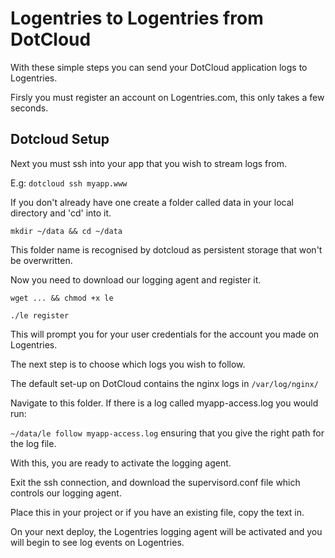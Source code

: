 Logentries to Logentries from DotCloud
=======================================

With these simple steps you can send your DotCloud application logs to Logentries.

Firsly you must register an account on Logentries.com, this only takes a few seconds.

Dotcloud Setup
--------------

Next you must ssh into your app that you wish to stream logs from.

E.g:   `dotcloud ssh myapp.www`

If you don't already have one create a folder called data in your local directory and 'cd' into it.

`mkdir ~/data && cd ~/data`

This folder name is recognised by dotcloud as persistent storage that won't be overwritten.

Now you need to download our logging agent and register it.

`wget ... && chmod +x le`

`./le register`

This will prompt you for your user credentials for the account you made on Logentries.

The next step is to choose which logs you wish to follow.

The default set-up on DotCloud contains the nginx logs in `/var/log/nginx/`

Navigate to this folder. If there is a log called myapp-access.log you would run:

`~/data/le follow myapp-access.log`  ensuring that you give the right path for the log file.

With this, you are ready to activate the logging agent.

Exit the ssh connection, and download the supervisord.conf file which controls our logging agent.

Place this in your project or if you have an existing file, copy the text in.

On your next deploy, the Logentries logging agent will be activated and you will begin to see
log events on Logentries.
